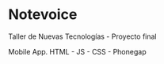 # Notevoice

Taller de Nuevas Tecnologías - Proyecto final


Mobile App.
HTML - JS - CSS - Phonegap
